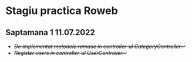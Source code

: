 # **Stagiu practica Roweb**

## **Saptamana 1 11.07.2022**
- *~~De implementat metodele ramase in controller-ul CategoryController✅~~*
- *~~Register users in controller-ul UserController✅~~*
